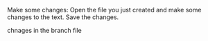 Make some changes: Open the file you just created and make some changes to the text. Save the changes.

chnages in the branch file